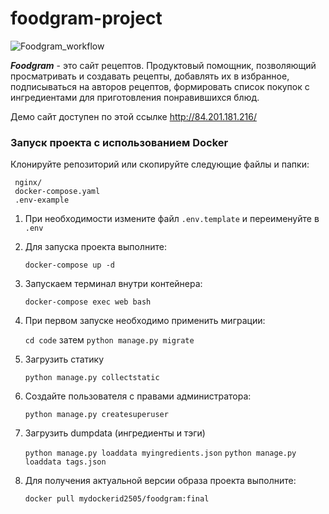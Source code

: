 # foodgram-project

![Foodgram_workflow](https://github.com/BolshakovAndrey/foodgram-project/workflows/Foodgram_workflow/badge.svg)

***Foodgram*** - это сайт рецептов. Продуктовый помощник, позволяющий просматривать и создавать рецепты, добавлять их в
избранное, подписываться на авторов рецептов, формировать список покупок с ингредиентами для приготовления понравившихся
блюд.

Демо сайт доступен по этой ссылке http://84.201.181.216/

### Запуск проекта с использованием Docker

Клонируйте репозиторий или скопируйте следующие файлы и папки:

   ```
    nginx/
    docker-compose.yaml
    .env-example
   ```

1. При необходимости измените файл `.env.template`
   и переименуйте в `.env`


2. Для запуска проекта выполните:

   `docker-compose up -d`


3. Запускаем терминал внутри контейнера:

   `docker-compose exec web bash`


3. При первом запуске необходимо применить миграции:

   `cd code`  затем `python manage.py migrate`


4. Загрузить статику

   `python manage.py collectstatic`


5. Создайте пользователя с правами администратора:

   `python manage.py createsuperuser`

6. Загрузить dumpdata (ингредиенты и тэги)

   `python manage.py loaddata myingredients.json`
   `python manage.py loaddata tags.json`

7. Для получения актуальной версии образа проекта выполните:

   `docker pull mydockerid2505/foodgram:final`
